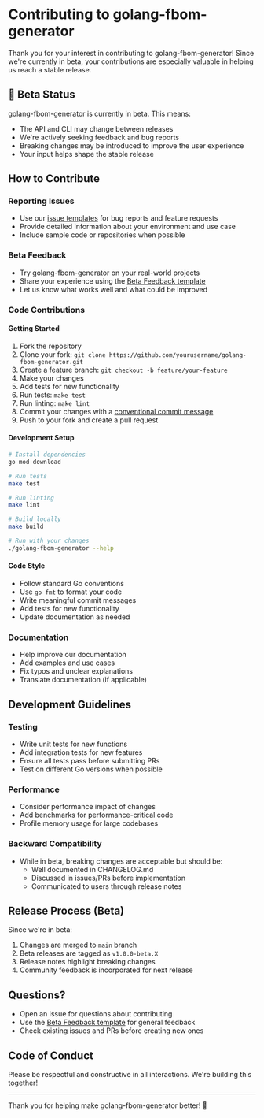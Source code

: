 # Contributing to golang-fbom-generator

Thank you for your interest in contributing to golang-fbom-generator! Since we're currently in beta, your contributions are especially valuable in helping us reach a stable release.

## 🚧 Beta Status

golang-fbom-generator is currently in beta. This means:
- The API and CLI may change between releases
- We're actively seeking feedback and bug reports
- Breaking changes may be introduced to improve the user experience
- Your input helps shape the stable release

## How to Contribute

### Reporting Issues
- Use our [issue templates](.github/ISSUE_TEMPLATE/) for bug reports and feature requests
- Provide detailed information about your environment and use case
- Include sample code or repositories when possible

### Beta Feedback
- Try golang-fbom-generator on your real-world projects
- Share your experience using the [Beta Feedback template](.github/ISSUE_TEMPLATE/beta_feedback.md)
- Let us know what works well and what could be improved

### Code Contributions

#### Getting Started
1. Fork the repository
2. Clone your fork: `git clone https://github.com/yourusername/golang-fbom-generator.git`
3. Create a feature branch: `git checkout -b feature/your-feature`
4. Make your changes
5. Add tests for new functionality
6. Run tests: `make test`
7. Run linting: `make lint`
8. Commit your changes with a [conventional commit message](https://conventionalcommits.org/)
9. Push to your fork and create a pull request

#### Development Setup
```bash
# Install dependencies
go mod download

# Run tests
make test

# Run linting
make lint

# Build locally
make build

# Run with your changes
./golang-fbom-generator --help
```

#### Code Style
- Follow standard Go conventions
- Use `go fmt` to format your code
- Write meaningful commit messages
- Add tests for new functionality
- Update documentation as needed

### Documentation
- Help improve our documentation
- Add examples and use cases
- Fix typos and unclear explanations
- Translate documentation (if applicable)

## Development Guidelines

### Testing
- Write unit tests for new functions
- Add integration tests for new features
- Ensure all tests pass before submitting PRs
- Test on different Go versions when possible

### Performance
- Consider performance impact of changes
- Add benchmarks for performance-critical code
- Profile memory usage for large codebases

### Backward Compatibility
- While in beta, breaking changes are acceptable but should be:
  - Well documented in CHANGELOG.md
  - Discussed in issues/PRs before implementation
  - Communicated to users through release notes

## Release Process (Beta)

Since we're in beta:
1. Changes are merged to `main` branch
2. Beta releases are tagged as `v1.0.0-beta.X`
3. Release notes highlight breaking changes
4. Community feedback is incorporated for next release

## Questions?

- Open an issue for questions about contributing
- Use the [Beta Feedback template](.github/ISSUE_TEMPLATE/beta_feedback.md) for general feedback
- Check existing issues and PRs before creating new ones

## Code of Conduct

Please be respectful and constructive in all interactions. We're building this together!

---

Thank you for helping make golang-fbom-generator better! 🚀